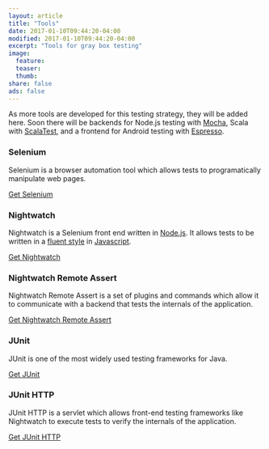 ```yaml
---
layout: article
title: "Tools"
date: 2017-01-10T09:44:20-04:00
modified: 2017-01-10T09:44:20-04:00
excerpt: "Tools for gray box testing"
image:
  feature:
  teaser:
  thumb:
share: false
ads: false
---
```


As more tools are developed for this testing strategy, they will be
added here. Soon there will be backends for Node.js testing with
[Mocha](https://github.com/mochajs/mocha), Scala with
[ScalaTest](http://www.scalatest.org), and a frontend for Android
testing with
[Espresso](https://developer.android.com/training/testing/ui-testing/espresso-testing.html).

### Selenium

Selenium is a browser automation tool which allows tests to
programatically manipulate web pages. 

[Get Selenium](http://www.seleniumhq.org) 

### Nightwatch

Nightwatch is a Selenium front end written in
[Node.js](https://nodejs.org). It allows tests to be written in a
[fluent style](https://www.martinfowler.com/bliki/FluentInterface.html)
in
[Javascript](https://developer.mozilla.org/en-US/docs/Web/JavaScript).

[Get Nightwatch](http://nightwatchjs.org)

### Nightwatch Remote Assert

Nightwatch Remote Assert is a set of plugins and commands which allow
it to communicate with a backend that tests the internals of the
application.

[Get Nightwatch Remote Assert](https://github.com/dfox/nightwatch-js-remote-assert)

### JUnit

JUnit is one of the most widely used testing frameworks for
Java. 

[Get JUnit](http://junit.org)

### JUnit HTTP

JUnit HTTP is a servlet which allows front-end testing frameworks like
Nightwatch to execute tests to verify the internals of the
application.

[Get JUnit HTTP](https://github.com/dfox/junit-http)
